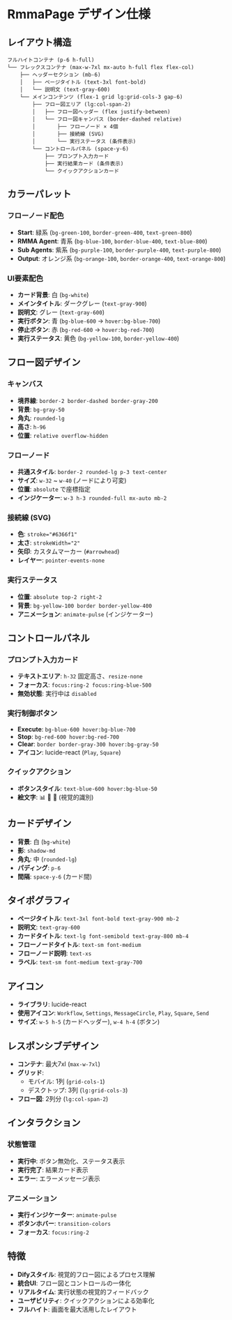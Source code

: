 # RmmaPage デザイン仕様

## レイアウト構造
```
フルハイトコンテナ (p-6 h-full)
└── フレックスコンテナ (max-w-7xl mx-auto h-full flex flex-col)
    ├── ヘッダーセクション (mb-6)
    │   ├── ページタイトル (text-3xl font-bold)
    │   └── 説明文 (text-gray-600)
    └── メインコンテンツ (flex-1 grid lg:grid-cols-3 gap-6)
        ├── フロー図エリア (lg:col-span-2)
        │   ├── フロー図ヘッダー (flex justify-between)
        │   └── フロー図キャンバス (border-dashed relative)
        │       ├── フローノード × 4個
        │       ├── 接続線 (SVG)
        │       └── 実行ステータス (条件表示)
        └── コントロールパネル (space-y-6)
            ├── プロンプト入力カード
            ├── 実行結果カード (条件表示)
            └── クイックアクションカード
```

## カラーパレット

### フローノード配色
- **Start**: 緑系 (`bg-green-100`, `border-green-400`, `text-green-800`)
- **RMMA Agent**: 青系 (`bg-blue-100`, `border-blue-400`, `text-blue-800`)
- **Sub Agents**: 紫系 (`bg-purple-100`, `border-purple-400`, `text-purple-800`)
- **Output**: オレンジ系 (`bg-orange-100`, `border-orange-400`, `text-orange-800`)

### UI要素配色
- **カード背景**: 白 (`bg-white`)
- **メインタイトル**: ダークグレー (`text-gray-900`)
- **説明文**: グレー (`text-gray-600`)
- **実行ボタン**: 青 (`bg-blue-600` → `hover:bg-blue-700`)
- **停止ボタン**: 赤 (`bg-red-600` → `hover:bg-red-700`)
- **実行ステータス**: 黄色 (`bg-yellow-100`, `border-yellow-400`)

## フロー図デザイン

### キャンバス
- **境界線**: `border-2 border-dashed border-gray-200`
- **背景**: `bg-gray-50`
- **角丸**: `rounded-lg`
- **高さ**: `h-96`
- **位置**: `relative overflow-hidden`

### フローノード
- **共通スタイル**: `border-2 rounded-lg p-3 text-center`
- **サイズ**: `w-32` ~ `w-40` (ノードにより可変)
- **位置**: `absolute` で座標指定
- **インジケーター**: `w-3 h-3 rounded-full mx-auto mb-2`

### 接続線 (SVG)
- **色**: `stroke="#6366f1"`
- **太さ**: `strokeWidth="2"`
- **矢印**: カスタムマーカー (`#arrowhead`)
- **レイヤー**: `pointer-events-none`

### 実行ステータス
- **位置**: `absolute top-2 right-2`
- **背景**: `bg-yellow-100 border border-yellow-400`
- **アニメーション**: `animate-pulse` (インジケーター)

## コントロールパネル

### プロンプト入力カード
- **テキストエリア**: `h-32` 固定高さ、`resize-none`
- **フォーカス**: `focus:ring-2 focus:ring-blue-500`
- **無効状態**: 実行中は `disabled`

### 実行制御ボタン
- **Execute**: `bg-blue-600 hover:bg-blue-700`
- **Stop**: `bg-red-600 hover:bg-red-700`
- **Clear**: `border border-gray-300 hover:bg-gray-50`
- **アイコン**: lucide-react (`Play`, `Square`)

### クイックアクション
- **ボタンスタイル**: `text-blue-600 hover:bg-blue-50`
- **絵文字**: 📊 📱 🎯 (視覚的識別)

## カードデザイン
- **背景**: 白 (`bg-white`)
- **影**: `shadow-md`
- **角丸**: 中 (`rounded-lg`)
- **パディング**: `p-6`
- **間隔**: `space-y-6` (カード間)

## タイポグラフィ
- **ページタイトル**: `text-3xl font-bold text-gray-900 mb-2`
- **説明文**: `text-gray-600`
- **カードタイトル**: `text-lg font-semibold text-gray-800 mb-4`
- **フローノードタイトル**: `text-sm font-medium`
- **フローノード説明**: `text-xs`
- **ラベル**: `text-sm font-medium text-gray-700`

## アイコン
- **ライブラリ**: lucide-react
- **使用アイコン**: `Workflow`, `Settings`, `MessageCircle`, `Play`, `Square`, `Send`
- **サイズ**: `w-5 h-5` (カードヘッダー), `w-4 h-4` (ボタン)

## レスポンシブデザイン
- **コンテナ**: 最大7xl (`max-w-7xl`)
- **グリッド**: 
  - モバイル: 1列 (`grid-cols-1`)
  - デスクトップ: 3列 (`lg:grid-cols-3`)
- **フロー図**: 2列分 (`lg:col-span-2`)

## インタラクション

### 状態管理
- **実行中**: ボタン無効化、ステータス表示
- **実行完了**: 結果カード表示
- **エラー**: エラーメッセージ表示

### アニメーション
- **実行インジケーター**: `animate-pulse`
- **ボタンホバー**: `transition-colors`
- **フォーカス**: `focus:ring-2`

## 特徴
- **Difyスタイル**: 視覚的フロー図によるプロセス理解
- **統合UI**: フロー図とコントロールの一体化
- **リアルタイム**: 実行状態の視覚的フィードバック
- **ユーザビリティ**: クイックアクションによる効率化
- **フルハイト**: 画面を最大活用したレイアウト 
